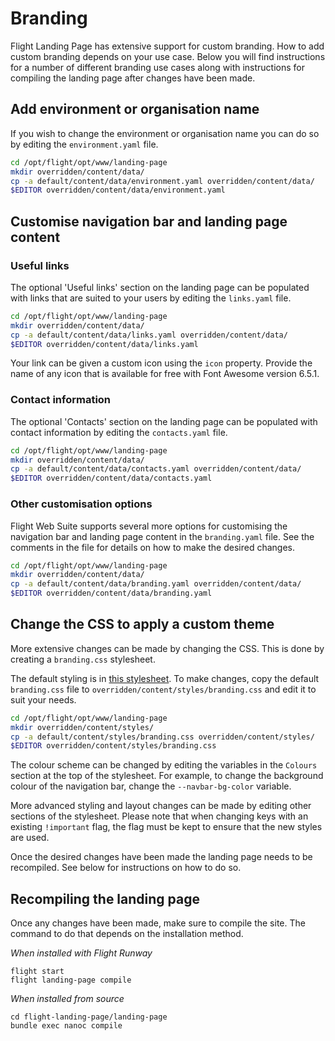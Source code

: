 # Branding

Flight Landing Page has extensive support for custom branding.  How to add
custom branding depends on your use case.  Below you will find instructions
for a number of different branding use cases along with instructions for
compiling the landing page after changes have been made.

## Add environment or organisation name

If you wish to change the environment or organisation name you can
do so by editing the `environment.yaml` file.

```sh
cd /opt/flight/opt/www/landing-page
mkdir overridden/content/data/
cp -a default/content/data/environment.yaml overridden/content/data/
$EDITOR overridden/content/data/environment.yaml
```

## Customise navigation bar and landing page content

### Useful links

The optional 'Useful links' section on the landing page can be populated with
links that are suited to your users by editing the `links.yaml` file.

```sh
cd /opt/flight/opt/www/landing-page
mkdir overridden/content/data/
cp -a default/content/data/links.yaml overridden/content/data/
$EDITOR overridden/content/data/links.yaml
```

Your link can be given a custom icon using the `icon` property. Provide the name of 
any icon that is available for free with Font Awesome version 6.5.1.

### Contact information

The optional 'Contacts' section on the landing page can be populated with
contact information by editing the `contacts.yaml` file.

```sh
cd /opt/flight/opt/www/landing-page
mkdir overridden/content/data/
cp -a default/content/data/contacts.yaml overridden/content/data/
$EDITOR overridden/content/data/contacts.yaml
```

### Other customisation options

Flight Web Suite supports several more options for customising the navigation bar 
and landing page content in the `branding.yaml` file. See the comments in the file
for details on how to make the desired changes.

```sh
cd /opt/flight/opt/www/landing-page
mkdir overridden/content/data/
cp -a default/content/data/branding.yaml overridden/content/data/
$EDITOR overridden/content/data/branding.yaml
```

## Change the CSS to apply a custom theme

More extensive changes can be made by changing the CSS. This is done by
creating a `branding.css` stylesheet.

The default styling is in [this stylesheet](/landing-page/types/default/content/styles/branding.css).
To make changes, copy the default `branding.css` file to `overridden/content/styles/branding.css`
and edit it to suit your needs.

```sh
cd /opt/flight/opt/www/landing-page
mkdir overridden/content/styles/
cp -a default/content/styles/branding.css overridden/content/styles/
$EDITOR overridden/content/styles/branding.css
```

The colour scheme can be changed by editing the variables in the 
`Colours` section at the top of the stylesheet. For example, to 
change the background colour of the navigation bar, change the 
`--navbar-bg-color` variable. 

More advanced styling and layout changes can be made by editing 
other sections of the stylesheet. Please note that when changing keys 
with an existing `!important` flag, the flag must be kept to ensure 
that the new styles are used.

Once the desired changes have been made the landing page needs to be
recompiled.  See below for instructions on how to do so.

## Recompiling the landing page

Once any changes have been made, make sure to compile the site.  The command
to do that depends on the installation method.

*When installed with Flight Runway*

```
flight start
flight landing-page compile
```

*When installed from source*

```
cd flight-landing-page/landing-page
bundle exec nanoc compile
```
